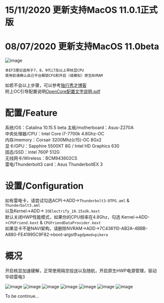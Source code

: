 # 15/11/2020 更新支持MacOS 11.0.1正式版


# 08/07/2020 更新支持MacOS 11.0beta
![image](https://github.com/ra1nv/Hackintosh-Asus-Z270A-OC058/blob/master/img/QQ20200708-115050.png)


    本EFI理论适用于7，8，9代i7及以上带核显CPU
    使用前请确认自己平台解锁CFG和开启（或模拟）原生NVRAM
如若不会以上步骤，可以参考[独行秀才博客](https://shuiyunxc.gitee.io)<br>
附上OC引导配置说明[OpenCore配置文字说明.pdf](https://github.com/ra1nv/Asus-Z270A-OC/blob/master/OpenCore%E9%85%8D%E7%BD%AE%E6%96%87%E5%AD%97%E8%AF%B4%E6%98%8E%E7%AC%AC%E5%9B%9B%E7%89%88.pdf)
# 配置/Feature
系统/OS：Catalina 10.15.5 beta
主板/motherboard：Asus-Z270A<br>
中央处理器/CPU：Intel Core i7-7700k 4.8Ghz-OC<br>
内存/memory：Corsair 3200Mhz(c15)-OC 8Gx2<br>
显卡/GPU：Sapphire 5500XT 8G / Intel HD Graphics 630<br>
固态/SSD：Intel 760P 512G<br>
无线网卡/Wireless：BCM943602CS<br>
雷电/Thunderbolt3 card：Asus ThunderboltEX 3
# 设置/Configuration
如有雷电卡，请尝试勾选ACPI->ADD->`Thunderbolt3-DTPG.aml` & `Thunderbolt3.aml`<br>以及Kernel->ADD->
`IOElectrify_10.15sdk.kext`<br>默认关闭HWP性能模式，如果你的CPU频率在4.8Ghz，勾选
Kernel->ADD->`CPUFriend.kext` & `CPUFriendDataProvider.kext`<br>如果显卡不是NAVI架构，请删除NVRAM->ADD->7C436110-AB2A-4BBB-A880-FE41995C9F82->boot-args中`agdpmod=pikera`

# 概况
开启核显加速硬解，正常使用隔空投送以及随航，开启原生HWP电源管理，驱动华硕雷电3

![image](https://github.com/ra1nv/Asus-Z270A-OC/blob/master/img/DS.png)
![image](https://github.com/ra1nv/Asus-Z270A-OC/blob/master/img/QQ20200414-012723@2x.png)
![image](https://github.com/ra1nv/Asus-Z270A-OC/blob/master/img/QQ20200414-012750@2x.png)
![image](https://github.com/ra1nv/Asus-Z270A-OC/blob/master/img/QQ20200414-012804@2x.png)
![image](https://github.com/ra1nv/Asus-Z270A-OC/blob/master/img/QQ20200414-012835@2x.png)
![image](https://github.com/ra1nv/Asus-Z270A-OC/blob/master/img/QQ20200414-013010@2x.png)
![image](https://github.com/ra1nv/Asus-Z270A-OC/blob/master/img/QQ20200414-013028@2x.png)

To be continue...
